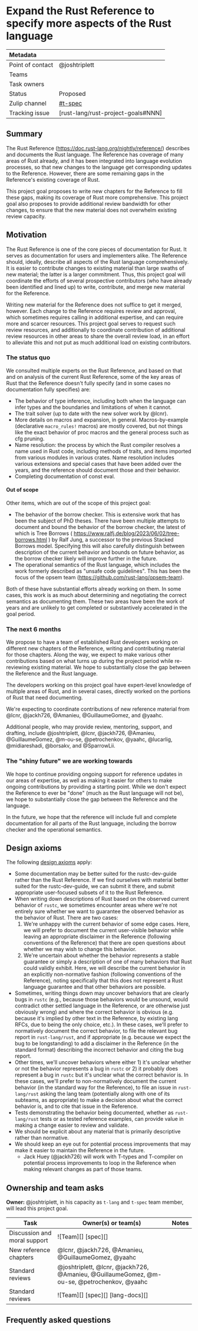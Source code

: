 # Expand the Rust Reference to specify more aspects of the Rust language

| Metadata           |                                    |
| :--                | :--                                |
| Point of contact   | @joshtriplett                      |
| Teams              | <!-- TEAMS WITH ASKS -->           |
| Task owners        | <!-- TASK OWNERS -->               |
| Status             | Proposed                           |
| Zulip channel      | [#t-spec][channel]                 |
| Tracking issue     | [rust-lang/rust-project-goals#NNN] |

[channel]: https://rust-lang.zulipchat.com/#narrow/channel/399173-t-spec

## Summary

The Rust Reference (https://doc.rust-lang.org/nightly/reference/) describes and
documents the Rust language. The Reference has coverage of many areas of Rust
already, and it has been integrated into language evolution processes, so that
new changes to the language get corresponding updates to the Reference.
However, there are some remaining gaps in the Reference's existing coverage of
Rust.

This project goal proposes to write new chapters for the Reference to fill
these gaps, making its coverage of Rust more comprehensive. This project goal
also proposes to provide additional review bandwidth for other changes, to
ensure that the new material does not overwhelm existing review capacity.

## Motivation

The Rust Reference is one of the core pieces of documentation for Rust. It
serves as documentation for users and implementers alike. The Reference should,
ideally, describe all aspects of the Rust language comprehensively. It is
easier to contribute changes to existing material than large swaths of new
material; the latter is a larger commitment. Thus, this project goal will
coordinate the efforts of several prospective contributors (who have already
been identified and lined up) to write, contribute, and merge new material for
the Reference.

Writing new material for the Reference does not suffice to get it merged,
however. Each change to the Reference requires review and approval, which
sometimes requires calling in additional expertise, and can require more and
scarcer resources. This project goal serves to request such review resources,
and additionally to coordinate contribution of additional review resources in
other areas to share the overall review load, in an effort to alleviate this
and not put as much additional load on existing contributors.

### The status quo

We consulted multiple experts on the Rust Reference, and based on that and on
analysis of the current Rust Reference, some of the key areas of Rust that the
Reference doesn't fully specify (and in some cases no documentation fully
specifies) are:

- The behavior of type inference, including both when the language can infer
  types and the boundaries and limitations of when it cannot.
- The trait solver (up to date with the new solver work by @lcnr). 
- More details on macros and expansion, in general. Macros-by-example
  (declarative `macro_rules!` macros) are mostly covered, but not things like
  the exact behavior of proc macros and the general process such as cfg
  pruning.
- Name resolution: the process by which the Rust compiler resolves a name used
  in Rust code, including methods of traits, and items imported from various
  modules in various crates. Name resolution includes various extensions and
  special cases that have been added over the years, and the reference should
  document those and their behavior.
- Completing documentation of const eval.

#### Out of scope

Other items, which are out of the scope of this project goal:

- The behavior of the borrow checker. This is extensive work that has been the
  subject of PhD theses. There have been multiple attempts to document and
  bound the behavior of the borrow checker, the latest of which is Tree Borrows
  ( https://www.ralfj.de/blog/2023/06/02/tree-borrows.html ) by Ralf Jung, a
  successor to the previous Stacked Borrows model. Specifying this will also
  carefully distinguish between description of the current behavior and
  bounds on future behavior, as the borrow checker likely will improve further
  in the future. 
- The operational semantics of the Rust language, which includes the work
  formerly described as "unsafe code guidelines". This has been the focus of
  the opsem team (https://github.com/rust-lang/opsem-team).

Both of these have substantial efforts already working on them. In some cases,
this work is as much about determining and negotiating the correct semantics as
documenting them. These two areas have been the work of years and are unlikely
to get completed or substantively accelerated in the goal period.

### The next 6 months

We propose to have a team of established Rust developers working on different
new chapters of the Reference, writing and contributing material for those
chapters. Along the way, we expect to make various other contributions based on
what turns up during the project period while re-reviewing existing material.
We hope to substantially close the gap between the Reference and the Rust language.

The developers working on this project goal have expert-level knowledge of
multiple areas of Rust, and in several cases, directly worked on the portions
of Rust that need documenting.

We're expecting to coordinate contributions of new reference material from
@lcnr, @jackh726, @Amanieu, @GuillaumeGomez, and @yaahc.

Additional people, who may provide review, mentoring, support, and drafting,
include @joshtriplett, @lcnr, @jackh726, @Amanieu, @GuillaumeGomez, @m-ou-se,
@petrochenkov, @yaahc, @lucarlig, @midiareshadi, @borsakv, and @SparrowLii.

### The "shiny future" we are working towards

We hope to continue providing ongoing support for reference updates in our
areas of expertise, as well as making it easier for others to make ongoing
contributions by providing a starting point. While we don't expect the
Reference to ever be "done" (much as the Rust language will not be), we hope to
substantially close the gap between the Reference and the language.

In the future, we hope that the reference will include full and complete
documentation for all parts of the Rust language, including the borrow checker
and the operational semantics.

## Design axioms

The following [design axioms][da] apply:
* Some documentation may be better suited for the rustc-dev-guide rather than the Rust Reference. If we find ourselves with material better suited for the rustc-dev-guide, we can submit it there, and submit appropriate user-focused subsets of it to the Rust Reference.
* When writing down descriptions of Rust based on the observed current behavior of `rustc`, we sometimes encounter areas where we're not entirely sure whether we want to guarantee the observed behavior as the behavior of Rust. There are two cases:  
  1. We're unhappy with the current behavior of some edge cases. Here, we will prefer to document the current user-visible behavior while leaving an appropriate disclaimer in the Reference (following conventions of the Reference) that there are open questions about whether we may wish to change this behavior.
  2. We're uncertain about whether the behavior represents a stable guarantee or simply a description of one of many behaviors that Rust could validly exhibit. Here, we will describe the current behavior in an explicitly non-normative fashion (following conventions of the Reference), noting specifically that this does not represent a Rust language guarantee and that other behaviors are possible.
* Sometimes, writing things down may uncover behaviors that are clearly bugs in `rustc` (e.g., because those behaviors would be unsound, would contradict other settled language in the Reference, or are otherwise just obviously wrong) and where the correct behavior is obvious (e.g. because it's implied by other text in the Reference, by existing lang RFCs, due to being the only choice, etc.). In these cases, we'll prefer to normatively document the correct behavior, to file the relevant bug report in `rust-lang/rust`, and if appropriate (e.g. because we expect the bug to be longstanding) to add a disclaimer in the Reference (in the standard format) describing the incorrect behavior and citing the bug report.
* Other times, we'll uncover behaviors where either 1) it's unclear whether or not the behavior represents a bug in `rustc` or 2) it probably does represent a bug in `rustc` but it's unclear what the correct behavior is. In these cases, we'll prefer to non-normatively document the current behavior (in the standard way for the Reference), to file an issue in `rust-lang/rust` asking the lang team (potentially along with one of its subteams, as appropriate) to make a decision about what the correct behavior is, and to cite that issue in the Reference.
* Tests demonstrating the behavior being documented, whether as `rust-lang/rust` tests or as tested reference examples, can provide value in making a change easier to review and validate.
* We should be explicit about any material that is primarily descriptive rather than normative.
* We should keep an eye out for potential process improvements that may make it easier to maintain the Reference in the future.
  * Jack Huey (@jackh726) will work with T-types and T-compiler on potential process improvements to loop in the Reference when making relevant changes as part of those teams.

[da]: ../about/design_axioms.md

## Ownership and team asks

**Owner:** @joshtriplett, in his capacity as `t-lang` and `t-spec` team member,
will lead this project goal.

| Task                               | Owner(s) or team(s)            | Notes                           |
|------------------------------------|--------------------------------|---------------------------------|
| Discussion and moral support       | ![Team][] [spec][]             | |
| New reference chapters             | @lcnr, @jackh726, @Amanieu, @GuillaumeGomez, @yaahc | |
| Standard reviews                   | @joshtriplett, @lcnr, @jackh726, @Amanieu, @GuillaumeGomez, @m-ou-se, @petrochenkov, @yaahc | |
| Standard reviews                   | ![Team][] [spec][] [lang-docs][]            | |

## Frequently asked questions
